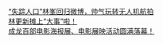   
[“失踪人口”林峯回归微博，帅气玩转无人机航拍](http://www.dianyue.me/archives/990/ay0upng1e5my5jz9/)  
[林更新摊上“大事”啦！](http://www.dianyue.me/archives/828/c7dkefo26p13pqig/)  
[成龙百部电影海报展、电影展映活动圆满落幕！](http://www.dianyue.me/archives/155/fx09pymm84ydj4t3/)